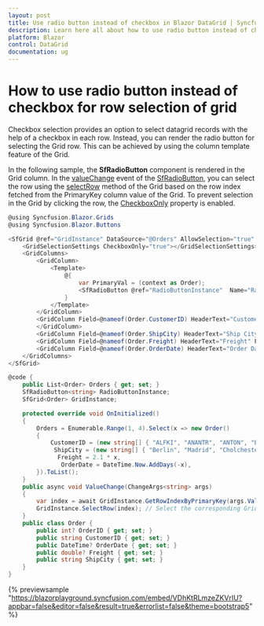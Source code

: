 ```yaml
---
layout: post
title: Use radio button instead of checkbox in Blazor DataGrid | Syncfusion
description: Learn here all about how to use radio button instead of checkbox in single selection mode in Syncfusion Blazor DataGrid component and more.
platform: Blazor
control: DataGrid
documentation: ug
---
```


# How to use radio button instead of checkbox for row selection of grid

Checkbox selection provides an option to select datagrid records with the help of a checkbox in each row. Instead, you can render the radio button for selecting the Grid row. This can be achieved by using the column template feature of the Grid.

In the following sample, the **SfRadioButton** component is rendered in the Grid column. In the [valueChange](https://help.syncfusion.com/cr/blazor/Syncfusion.Blazor.Buttons.SfRadioButton-1.html#Syncfusion_Blazor_Buttons_SfRadioButton_1_ValueChange) event of the [SfRadioButton](https://help.syncfusion.com/cr/blazor/Syncfusion.Blazor.Buttons.SfRadioButton-1.html), you can select the row using the [selectRow](https://help.syncfusion.com/cr/blazor/Syncfusion.Blazor.Grids.SfGrid-1.html#Syncfusion_Blazor_Grids_SfGrid_1_SelectRowsAsync_System_Double___) method of the Grid based on the row index fetched from the PrimaryKey column value of the Grid. To prevent selection in the Grid by clicking the row, the [CheckboxOnly](https://help.syncfusion.com/cr/blazor/Syncfusion.Blazor.Grids.GridSelectionSettings.html#Syncfusion_Blazor_Grids_GridSelectionSettings_CheckboxOnly) property is enabled.

```csharp
@using Syncfusion.Blazor.Grids
@using Syncfusion.Blazor.Buttons

<SfGrid @ref="GridInstance" DataSource="@Orders" AllowSelection="true" AllowPaging="true" TValue="Order">
    <GridSelectionSettings CheckboxOnly="true"></GridSelectionSettings>
    <GridColumns>
        <GridColumn>
            <Template>
                @{
                    var PrimaryVal = (context as Order);
                    <SfRadioButton @ref="RadioButtonInstance"  Name="RadioBtn "Value="@PrimaryVal.CustomerID" ValueChange="ValueChange" TChecked="string"></SfRadioButton>
                }
            </Template>
        </GridColumn>
        <GridColumn Field=@nameof(Order.CustomerID) HeaderText="Customer Name"  IsPrimaryKey="true" >
        </GridColumn>
        <GridColumn Field=@nameof(Order.ShipCity) HeaderText="Ship City" Width="110"></GridColumn>
        <GridColumn Field=@nameof(Order.Freight) HeaderText="Freight" Format="C2"></GridColumn>
        <GridColumn Field=@nameof(Order.OrderDate) HeaderText="Order Date" Format="d" Width="110" Type="ColumnType.Date"></GridColumn>
    </GridColumns>
</SfGrid>

@code {
    public List<Order> Orders { get; set; }
    SfRadioButton<string> RadioButtonInstance;
    SfGrid<Order> GridInstance;

    protected override void OnInitialized()
    {
        Orders = Enumerable.Range(1, 4).Select(x => new Order()
        {
            CustomerID = (new string[] { "ALFKI", "ANANTR", "ANTON", "BLONP", "BOLID" })[x],
             ShipCity = (new string[] { "Berlin", "Madrid", "Cholchester", "Marseille", "Tsawassen" })[new Random().Next(5)],
              Freight = 2.1 * x,
               OrderDate = DateTime.Now.AddDays(-x),
        }).ToList();
    }
    public async void ValueChange(ChangeArgs<string> args)
    {
        var index = await GridInstance.GetRowIndexByPrimaryKey(args.Value); // Fetch the row index based on the unique value of RadioButton.
        GridInstance.SelectRow(index); // Select the corresponding Grid row.
    }
    public class Order {
        public int? OrderID { get; set; }
        public string CustomerID { get; set; }
        public DateTime? OrderDate { get; set; }
        public double? Freight { get; set; }
        public string ShipCity { get; set; }
    }
}

```

{% previewsample "https://blazorplayground.syncfusion.com/embed/VDhKtRLmzeZKVrIU?appbar=false&editor=false&result=true&errorlist=false&theme=bootstrap5" %}